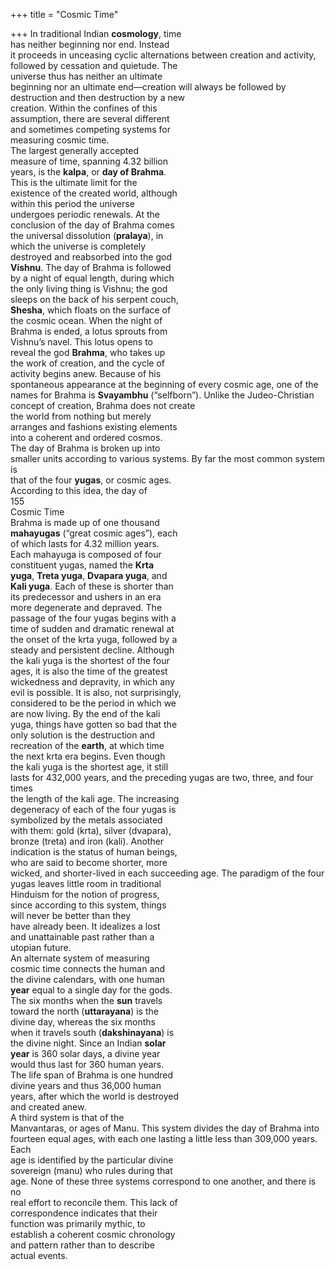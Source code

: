 +++
title = "Cosmic Time"

+++
In traditional Indian **cosmology**, time  
has neither beginning nor end. Instead  
it proceeds in unceasing cyclic alternations between creation and activity, followed by cessation and quietude. The  
universe thus has neither an ultimate  
beginning nor an ultimate end—creation will always be followed by destruction and then destruction by a new  
creation. Within the confines of this  
assumption, there are several different  
and sometimes competing systems for  
measuring cosmic time.  
The largest generally accepted  
measure of time, spanning 4.32 billion  
years, is the **kalpa**, or **day of Brahma**.  
This is the ultimate limit for the  
existence of the created world, although  
within this period the universe  
undergoes periodic renewals. At the  
conclusion of the day of Brahma comes  
the universal dissolution (**pralaya**), in  
which the universe is completely  
destroyed and reabsorbed into the god  
**Vishnu**. The day of Brahma is followed  
by a night of equal length, during which  
the only living thing is Vishnu; the god  
sleeps on the back of his serpent couch,  
**Shesha**, which floats on the surface of  
the cosmic ocean. When the night of  
Brahma is ended, a lotus sprouts from  
Vishnu’s navel. This lotus opens to  
reveal the god **Brahma**, who takes up  
the work of creation, and the cycle of  
activity begins anew. Because of his  
spontaneous appearance at the beginning of every cosmic age, one of the  
names for Brahma is **Svayambhu** (“selfborn”). Unlike the Judeo-Christian concept of creation, Brahma does not create  
the world from nothing but merely  
arranges and fashions existing elements  
into a coherent and ordered cosmos.  
The day of Brahma is broken up into  
smaller units according to various systems. By far the most common system is  
that of the four **yugas**, or cosmic ages.  
According to this idea, the day of  
155  
Cosmic Time  
Brahma is made up of one thousand  
**mahayugas** (“great cosmic ages”), each  
of which lasts for 4.32 million years.  
Each mahayuga is composed of four  
constituent yugas, named the **Krta**  
**yuga**, **Treta yuga**, **Dvapara yuga**, and  
**Kali yuga**. Each of these is shorter than  
its predecessor and ushers in an era  
more degenerate and depraved. The  
passage of the four yugas begins with a  
time of sudden and dramatic renewal at  
the onset of the krta yuga, followed by a  
steady and persistent decline. Although  
the kali yuga is the shortest of the four  
ages, it is also the time of the greatest  
wickedness and depravity, in which any  
evil is possible. It is also, not surprisingly,  
considered to be the period in which we  
are now living. By the end of the kali  
yuga, things have gotten so bad that the  
only solution is the destruction and  
recreation of the **earth**, at which time  
the next krta era begins. Even though  
the kali yuga is the shortest age, it still  
lasts for 432,000 years, and the preceding yugas are two, three, and four times  
the length of the kali age. The increasing  
degeneracy of each of the four yugas is  
symbolized by the metals associated  
with them: gold (krta), silver (dvapara),  
bronze (treta) and iron (kali). Another  
indication is the status of human beings,  
who are said to become shorter, more  
wicked, and shorter-lived in each succeeding age. The paradigm of the four  
yugas leaves little room in traditional  
Hinduism for the notion of progress,  
since according to this system, things  
will never be better than they  
have already been. It idealizes a lost  
and unattainable past rather than a  
utopian future.  
An alternate system of measuring  
cosmic time connects the human and  
the divine calendars, with one human  
**year** equal to a single day for the gods.  
The six months when the **sun** travels  
toward the north (**uttarayana**) is the  
divine day, whereas the six months  
when it travels south (**dakshinayana**) is  
the divine night. Since an Indian **solar**  
**year** is 360 solar days, a divine year  
would thus last for 360 human years.  
The life span of Brahma is one hundred  
divine years and thus 36,000 human  
years, after which the world is destroyed  
and created anew.  
A third system is that of the  
Manvantaras, or ages of Manu. This system divides the day of Brahma into  
fourteen equal ages, with each one lasting a little less than 309,000 years. Each  
age is identified by the particular divine  
sovereign (manu) who rules during that  
age. None of these three systems correspond to one another, and there is no  
real effort to reconcile them. This lack of  
correspondence indicates that their  
function was primarily mythic, to  
establish a coherent cosmic chronology  
and pattern rather than to describe  
actual events.
